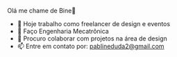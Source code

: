 Olá me chame de Bine👋

- 🔭 Hoje trabalho como freelancer de design e eventos
- 🌱 Faço Engenharia Mecatrônica
- 👯 Procuro colaborar com projetos na área de design
- 📫 Entre em contato por: pablineduda2@gmail.com
